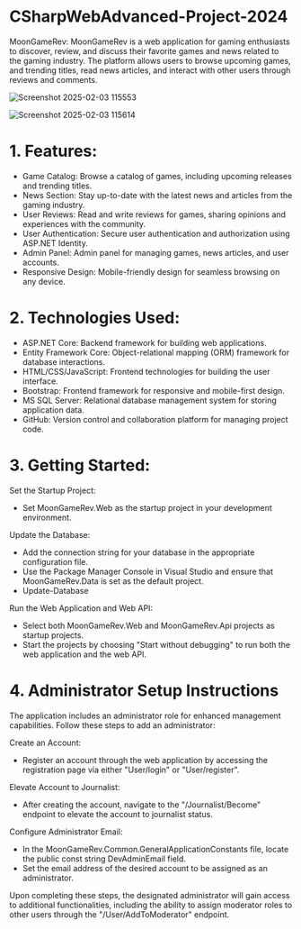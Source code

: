# CSharpWebAdvanced-Project-2024

MoonGameRev: 
MoonGameRev is a web application for gaming enthusiasts to discover, review, and discuss their favorite games and news related to the gaming industry. The platform allows users to browse upcoming games, and trending titles, read news articles, and interact with other users through reviews and comments.


![Screenshot 2025-02-03 115553](https://github.com/user-attachments/assets/b18f1f79-bc00-4358-8a88-55c627f712b2)

![Screenshot 2025-02-03 115614](https://github.com/user-attachments/assets/5875737e-6190-4ab1-9b58-b7b81f8976fd)

# 1. Features: 
- Game Catalog: Browse a catalog of games, including upcoming releases and trending titles.
- News Section: Stay up-to-date with the latest news and articles from the gaming industry.
- User Reviews: Read and write reviews for games, sharing opinions and experiences with the community.
- User Authentication: Secure user authentication and authorization using ASP.NET Identity.
- Admin Panel: Admin panel for managing games, news articles, and user accounts.
- Responsive Design: Mobile-friendly design for seamless browsing on any device.

# 2. Technologies Used:

- ASP.NET Core: Backend framework for building web applications.
- Entity Framework Core: Object-relational mapping (ORM) framework for database interactions.
- HTML/CSS/JavaScript: Frontend technologies for building the user interface.
- Bootstrap: Frontend framework for responsive and mobile-first design.
- MS SQL Server: Relational database management system for storing application data.
- GitHub: Version control and collaboration platform for managing project code.

# 3. Getting Started:

Set the Startup Project:
- Set MoonGameRev.Web as the startup project in your development environment.

Update the Database:
- Add the connection string for your database in the appropriate configuration file.
- Use the Package Manager Console in Visual Studio and ensure that MoonGameRev.Data is set as the default project.
- Update-Database

Run the Web Application and Web API:
- Select both MoonGameRev.Web and MoonGameRev.Api projects as startup projects.
- Start the projects by choosing "Start without debugging" to run both the web application and the web API.


# 4. Administrator Setup Instructions
The application includes an administrator role for enhanced management capabilities. Follow these steps to add an administrator:

Create an Account:
- Register an account through the web application by accessing the registration page via either "User/login" or "User/register".
  
Elevate Account to Journalist:
- After creating the account, navigate to the "/Journalist/Become" endpoint to elevate the account to journalist status.
  
Configure Administrator Email:
- In the MoonGameRev.Common.GeneralApplicationConstants file, locate the public const string DevAdminEmail field.
- Set the email address of the desired account to be assigned as an administrator.

Upon completing these steps, the designated administrator will gain access to additional functionalities, including the ability to assign moderator roles to other users through the "/User/AddToModerator" endpoint.


  
